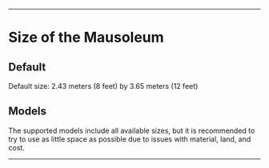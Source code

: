 
***

# Size of the Mausoleum

## Default

Default size: 2.43 meters (8 feet) by 3.65 meters (12 feet)

## Models

The supported models include all available sizes, but it is recommended to try to use as little space as possible due to issues with material, land, and cost.

***
